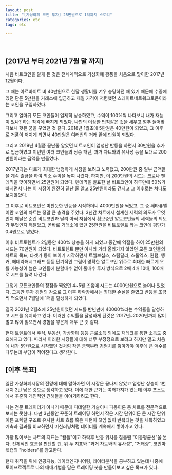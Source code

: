 ```yaml
---
layout: post
title: "[가상화폐 코인 투자] 25만원으로 1억까지 스토리"
categories: etc
tags: etc

---
```


<br>

## [2017년 부터 2021년 7월 말 까지]
처음 비트코인을 알게 된 것은 전세계적으로 가상화폐 광풍을 처음으로 맞이한 2017년 12월이다.

그 때는 아르바이트 비 40만원으로 한달 생활비를 겨우 충당하던 때 였기 때문에 수중에 있던 단돈 5만원을 거래소에 입금하고 제일 가격이 저렴했던 스테이트네트워크토큰이라는 코인을 구입하였다.

그리고 얼마뒤 모든 코인들이 일제히 상승하였고, 수익이 100%씩 나다보니 내가 재능이 있나? 하는 착각에 빠지게 되었다. 나만의 이상한 법칙같은 것을 세우고 얼추 들어맞다보니 헛된 꿈을 꾸었던 것 같다. 2018년 1월초에 5만원은 40만원이 되었고, 그 이후로 거품이 꺼지게 되면서 40만원은 여러번의 거래 끝에 만원이 되었다.

그리고 2019년 4월쯤 끝난줄 알았던 비트코인이 엄청난 반등을 하면서 30만원을 추가로 입금하였고 이번엔 여러 코인들의 상승 패턴, 과거 차트와의 유사성 등을 토대로 200만원이라는 금액을 만들었다.

2017년과는 다르게 최대한 냉정하게 시장을 보려고 노력했고, 200만원 중 일부 금액들을 계속 출금을 하여 최소 수익을 높여 나갔다. 하지만, 이 200만원의 시드는 코로나 펜데믹을 맞이하면서 25만원이 되었다. 펜데믹을 발표한 날 비트코인이 하루만에 50%가 빠지면서 나는 이 시장이 완전히 끝난 줄 알고 25만원이라도 건지고 그 이후로는 쳐다도 보지않았다.

그 이후로 비트코인은 미친듯한 반등을 시작하더니 4000만원을 찍었고, 그 중 쎄타퓨엘이란 코인의 차트는 정말 큰 충격을 주었다. 3년간 차트에서 설계한 세력의 의도가 무엇인지 깨달은 순간 비트코인과 달리 아직 저점에서 횡보중인 알트코인들의 세력들의 의도가 무엇인지 깨달았고, 곧바로 거래소에 있던 25만원을 비트토렌트 라는 코인에 평단가 0.4원으로 넣었다.

이후 비트토렌트가 2일동안 400% 상승을 하게 되었고 중간에 익절을 하여 25만원의 시드는 70만원이 되었다. 비트토렌트 뿐만 아니라 기타 올라가지 않았던 모든 코인들의 차트의 목표, 타겟가 등이 보이기 시작하면서 트웰브십스, 스팀달러, 스톰엑스, 퀀텀, 앵커, 헤데라해시그래프 등등 단기적인 그림이 명확한 알트코인 위주로 최대한 빠르게 오를 가능성이 높은 코인들에 분할매수 없이 풀매수 투자 방식으로 2배 4배 10배, 100배로 시드를 늘려 나갔다. 

그렇게 모든코인들의 정점을 찍었던 4~5월 즈음에 시드는 4000만원으로 늘어나 있었다. 그동안 투자 경험의 감으로 그 이후 하락장에서는 최대한 손실을 줄였고 반등을 조금씩 먹으면서 7월말에 1억을 달성하게 되었다.

결국 2021년 2월초에 25만원이었던 시드를 반년만에 40000%라는 수익률을 달성하고 시드를 유지하고 있다. 이러한 수익률을 달성하게 된것은 2017년~2020년까지 많이 벌고 많이 잃으면서 경험을 쌓은게 매우 큰 것 같다.

현재 트렌트에서 주식, 부동산, 가상화폐 등등 근로소득 외에도 재테크를 통한 소득도 중요해지고 있다. 따라서 이러한 시장들에 대해 너무 부정정으로 보려고 하지만 말고 처음에 내가 5만원으로 시작했던 것처럼 작은 금액부터 경험치를 쌓아가야 이후에 큰 액수를 다루는데 부담이 적어진다고 생각한다.

## [이후 목표]

일단 가상화폐시장의 전망에 대해 말하자면 이 시장은 끝나지 않았고 엄청난 상승이 1번 내지 2번 남은 것으로 생각하고 있다. 이에 대한 근거는 여러가지가 있는데 이후 포스트에서 꾸준히 개인적인 견해들을 이야기하려고 한다.

나는 전문 트레이더가 아니기 때문에 디테일한 기술이나 파동이론 등 차트를 전문적으로 보지는 못한다. 다만 3년동안 꾸준히 트레이딩 하면서 작은 시간 단위이든 큰 시간 단위이든 프렉탈 구조로 유사한 차트 흐름 혹은 패턴이 끊임 없이 반복되는 것을 체득하였고 예측과 결과를 비교하면서 머신러닝처럼 데이터를 계속해서 쌓아가고 있다.

가장 많이보는 차트의 지표는 "캔들"이고 하락후 반등 위치를 잡을땐 "이동평균선"울 본다. 전체적인 흐름을 판단할 땐, 위 두 지표와 "과거 차트와의 유사성", "거래량", 코인마켓캡의 "holders"를 참고한다.

현재 취직을 위해 인공지능, 데이터엔지니어링, 데이터분석을 공부하고 있는데 나중에 토이프로젝트로 나의 매매기법을 담은 트레이딩 봇을 만들어보고 싶은 목표가 있다.

